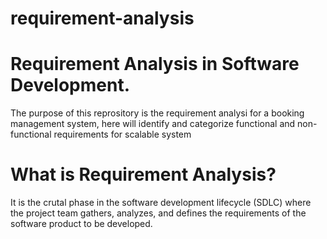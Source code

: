 # requirement-analysis
# Requirement Analysis in Software Development.
 The purpose of this reprository is the requirement analysi for a booking management system, here will identify and categorize functional and non-functional requirements for scalable system

 # What is Requirement Analysis?
  It is the crutal phase in the software development lifecycle (SDLC) where the project team gathers, analyzes, and defines the requirements of the software product to be developed.  